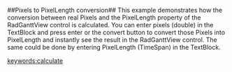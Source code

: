##Pixels to PixelLength conversion##
This example demonstrates how the conversion between real Pixels and the PixelLength property of the RadGanttView control is calculated. You can enter pixels (double) in the TextBlock and press enter or the convert button to convert those Pixels into PixelLength and instantly see the result in the RadGanttView control. The same could be done by entering PixelLength (TimeSpan) in the TextBlock.

<keywords:calculate>